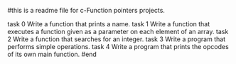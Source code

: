 #this is a readme file for c-Function pointers projects.

task 0 Write a function that prints a name.
task 1 Write a function that executes a function given as a parameter on each element of an array.
task 2 Write a function that searches for an integer.
task 3 Write a program that performs simple operations.
task 4 Write a program that prints the opcodes of its own main function.
#end 



